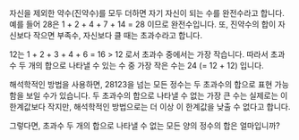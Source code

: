 자신을 제외한 약수(진약수)를 모두 더하면 자기 자신이 되는 수를 완전수라고 합니다.
예를 들어 28은 1 + 2 + 4 + 7 + 14 = 28 이므로 완전수입니다.
또, 진약수의 합이 자신보다 작으면 부족수, 자신보다 클 때는 초과수라고 합니다.

12는 1 + 2 + 3 + 4 + 6 = 16 > 12 로서 초과수 중에서는 가장 작습니다.
따라서 초과수 두 개의 합으로 나타낼 수 있는 수 중 가장 작은 수는 24 (= 12 + 12) 입니다.

해석학적인 방법을 사용하면, 28123을 넘는 모든 정수는 두 초과수의 합으로 표현 가능함을 보일 수가 있습니다.
두 초과수의 합으로 나타낼 수 없는 가장 큰 수는 실제로는 이 한계값보다 작지만, 해석학적인 방법으로는 더 이상 이 한계값을 낮출 수 없다고 합니다.

그렇다면, 초과수 두 개의 합으로 나타낼 수 없는 모든 양의 정수의 합은 얼마입니까?